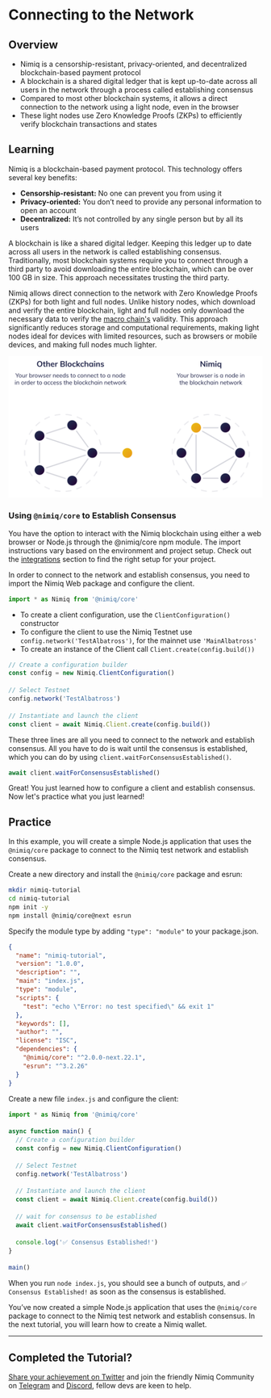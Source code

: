 # Connecting to the Network

## Overview

- Nimiq is a censorship-resistant, privacy-oriented, and decentralized blockchain-based payment protocol
- A blockchain is a shared digital ledger that is kept up-to-date across all users in the network through a process called establishing consensus
- Compared to most other blockchain systems, it allows a direct connection to the network using a light node, even in the browser
- These light nodes use Zero Knowledge Proofs (ZKPs) to efficiently verify blockchain transactions and states

## Learning

Nimiq is a blockchain-based payment protocol. This technology offers several key benefits:

- **Censorship-resistant:** No one can prevent you from using it
- **Privacy-oriented:** You don’t need to provide any personal information to open an account
- **Decentralized:** It’s not controlled by any single person but by all its users

A blockchain is like a shared digital ledger. Keeping this ledger up to date across all users in the network is called establishing consensus. Traditionally, most blockchain systems require you to connect through a third party to avoid downloading the entire blockchain, which can be over 100 GB in size. This approach necessitates trusting the third party.

Nimiq allows direct connection to the network with Zero Knowledge Proofs (ZKPs) for both light and full nodes. Unlike history nodes, which download and verify the entire blockchain, light and full nodes only download the necessary data to verify the [macro chain's](/learn/protocol/ZKP-and-recursive-SNARKs.md) validity. This approach significantly reduces storage and computational requirements, making light nodes ideal for devices with limited resources, such as browsers or mobile devices, and making full nodes much lighter.

<div dark:bg-gray-300 bg-gray-100 p-16 my-48 rounded-6>
    <img class="object-contain max-h-[max(80vh,220px)]" src="/assets/images/tutorials/nimiq-network.svg" alt="Illustration of the nimiq network compared to most other blockchains" />
</div>

### Using `@nimiq/core` to Establish Consensus

You have the option to interact with the Nimiq blockchain using either a web browser or Node.js through the @nimiq/core npm module. The import instructions vary based on the environment and project setup. Check out the [integrations](/build/web-client/installation) section to find the right setup for your project.

In order to connect to the network and establish consensus, you need to import the Nimiq Web package and configure the client.

```js
import * as Nimiq from '@nimiq/core'
```

- To create a client configuration, use the `ClientConfiguration()` constructor
- To configure the client to use the Nimiq Testnet use `config.network('TestAlbatross')`, for the mainnet use `'MainAlbatross'`
- To create an instance of the Client call `Client.create(config.build())`

```js
// Create a configuration builder
const config = new Nimiq.ClientConfiguration()

// Select Testnet
config.network('TestAlbatross')

// Instantiate and launch the client
const client = await Nimiq.Client.create(config.build())
```

These three lines are all you need to connect to the network and establish consensus. All you have to do is wait until the consensus is established, which you can do by using `client.waitForConsensusEstablished()`.

```js
await client.waitForConsensusEstablished()
```

Great! You just learned how to configure a client and establish consensus. Now let's practice what you just learned!

## Practice

In this example, you will create a simple Node.js application that uses the `@nimiq/core` package to connect to the Nimiq test network and establish consensus.

Create a new directory and install the `@nimiq/core` package and esrun:

```bash
mkdir nimiq-tutorial
cd nimiq-tutorial
npm init -y
npm install @nimiq/core@next esrun
```

Specify the module type by adding `"type": "module"` to your package.json.

```json
{
  "name": "nimiq-tutorial",
  "version": "1.0.0",
  "description": "",
  "main": "index.js",
  "type": "module",
  "scripts": {
    "test": "echo \"Error: no test specified\" && exit 1"
  },
  "keywords": [],
  "author": "",
  "license": "ISC",
  "dependencies": {
    "@nimiq/core": "^2.0.0-next.22.1",
    "esrun": "^3.2.26"
  }
}
```

Create a new file `index.js` and configure the client:

```js
import * as Nimiq from '@nimiq/core'

async function main() {
  // Create a configuration builder
  const config = new Nimiq.ClientConfiguration()

  // Select Testnet
  config.network('TestAlbatross')

  // Instantiate and launch the client
  const client = await Nimiq.Client.create(config.build())

  // wait for consensus to be established
  await client.waitForConsensusEstablished()

  console.log('✅ Consensus Established!')
}

main()
```

When you run `node index.js`, you should see a bunch of outputs, and `✅ Consensus Established!` as soon as the consensus is established.

You’ve now created a simple Node.js application that uses the `@nimiq/core` package to connect to the Nimiq test network and establish consensus. In the next tutorial, you will learn how to create a Nimiq wallet.

---

## Completed the Tutorial?

[Share your achievement on Twitter](https://twitter.com/intent/tweet?text=I%20just%20learned%20how%20to%20establish%20consensus%20using%20the%20%40nimiq%20web%20client%21%20Check%20it%20out%20here%3A%20https%3A%2F%2Fwww.nimiq.com%2Fdevelopers%2Fbuild%2Fweb-client%2Ftutorials%2Fconnecting-to-the-network) and join the friendly Nimiq Community on [Telegram](https://t.me/joinchat/AAAAAEJW-ozFwo7Er9jpHw) and [Discord](https://discord.gg/cMHemg8), fellow devs are keen to help.
